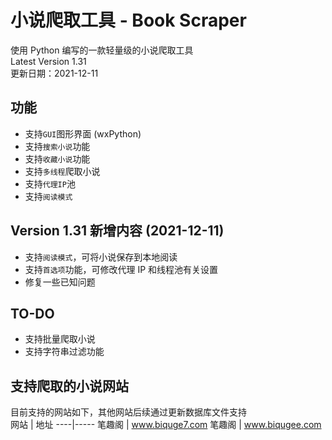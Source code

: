 # 小说爬取工具 - Book Scraper
使用 Python 编写的一款轻量级的小说爬取工具  
Latest Version 1.31  
更新日期：2021-12-11

## 功能
* 支持`GUI`图形界面 (wxPython)  
* 支持`搜索小说`功能  
* 支持`收藏小说`功能 
* 支持`多线程`爬取小说  
* 支持`代理IP`池 
* 支持`阅读模式`

## Version 1.31 新增内容 (2021-12-11)
* 支持`阅读模式`，可将小说保存到本地阅读
* 支持`首选项`功能，可修改代理 IP 和线程池有关设置
* 修复一些已知问题

## TO-DO
* 支持批量爬取小说 
* 支持字符串过滤功能

## 支持爬取的小说网站
目前支持的网站如下，其他网站后续通过更新数据库文件支持  
网站 | 地址
----|-----
笔趣阁 | www.biquge7.com
笔趣阁 | www.biqugee.com
